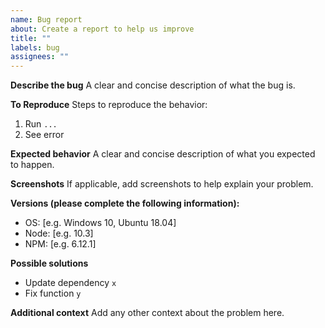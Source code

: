 ```yaml
---
name: Bug report
about: Create a report to help us improve
title: ""
labels: bug
assignees: ""
---
```


**Describe the bug**
A clear and concise description of what the bug is.

**To Reproduce**
Steps to reproduce the behavior:

1. Run `...`
2. See error

**Expected behavior**
A clear and concise description of what you expected to happen.

**Screenshots**
If applicable, add screenshots to help explain your problem.

**Versions (please complete the following information):**

- OS: [e.g. Windows 10, Ubuntu 18.04]
- Node: [e.g. 10.3]
- NPM: [e.g. 6.12.1]

**Possible solutions**

- Update dependency `x`
- Fix function `y`

**Additional context**
Add any other context about the problem here.
